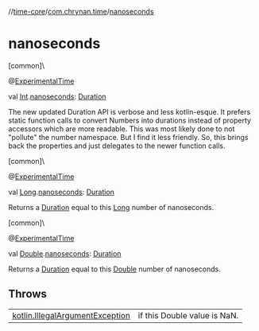 //[time-core](../../index.md)/[com.chrynan.time](index.md)/[nanoseconds](nanoseconds.md)

# nanoseconds

[common]\

@[ExperimentalTime](https://kotlinlang.org/api/latest/jvm/stdlib/kotlin.time/-experimental-time/index.html)

val [Int](https://kotlinlang.org/api/latest/jvm/stdlib/kotlin/-int/index.html).[nanoseconds](nanoseconds.md): [Duration](https://kotlinlang.org/api/latest/jvm/stdlib/kotlin.time/-duration/index.html)

The new updated Duration API is verbose and less kotlin-esque. It prefers static function calls to convert Numbers into durations instead of property accessors which are more readable. This was most likely done to not "pollute" the number namespace. But I find it less friendly. So, this brings back the properties and just delegates to the newer function calls.

[common]\

@[ExperimentalTime](https://kotlinlang.org/api/latest/jvm/stdlib/kotlin.time/-experimental-time/index.html)

val [Long](https://kotlinlang.org/api/latest/jvm/stdlib/kotlin/-long/index.html).[nanoseconds](nanoseconds.md): [Duration](https://kotlinlang.org/api/latest/jvm/stdlib/kotlin.time/-duration/index.html)

Returns a [Duration](https://kotlinlang.org/api/latest/jvm/stdlib/kotlin.time/-duration/index.html) equal to this [Long](https://kotlinlang.org/api/latest/jvm/stdlib/kotlin/-long/index.html) number of nanoseconds.

[common]\

@[ExperimentalTime](https://kotlinlang.org/api/latest/jvm/stdlib/kotlin.time/-experimental-time/index.html)

val [Double](https://kotlinlang.org/api/latest/jvm/stdlib/kotlin/-double/index.html).[nanoseconds](nanoseconds.md): [Duration](https://kotlinlang.org/api/latest/jvm/stdlib/kotlin.time/-duration/index.html)

Returns a [Duration](https://kotlinlang.org/api/latest/jvm/stdlib/kotlin.time/-duration/index.html) equal to this [Double](https://kotlinlang.org/api/latest/jvm/stdlib/kotlin/-double/index.html) number of nanoseconds.

## Throws

| | |
|---|---|
| [kotlin.IllegalArgumentException](https://kotlinlang.org/api/latest/jvm/stdlib/kotlin/-illegal-argument-exception/index.html) | if this Double value is NaN. |
